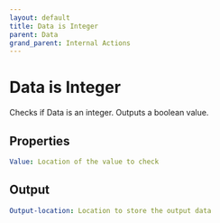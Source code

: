 ```yaml
---
layout: default
title: Data is Integer
parent: Data
grand_parent: Internal Actions
---
```

# Data is Integer
Checks if Data is an integer. Outputs a boolean value.

## Properties
```yaml
Value: Location of the value to check
```

## Output
```yaml
Output-location: Location to store the output data
```
